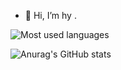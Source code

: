 - 👋 Hi, I’m hy .

![Most used languages](https://github-readme-stats.vercel.app/api/top-langs/?username=HYzihong&layout=compact&langs_count=10)

![Anurag's GitHub stats](https://github-readme-stats.vercel.app/api?username=HYzihong&show_icons=true&layout=compact)

<!-- ![Top Langs](https://github-readme-stats.vercel.app/api/top-langs/?username=HYzihong&show_icons=true&layout=compact)

![Readme Card](https://github-readme-stats.vercel.app/api/pin/?username=HYzihong&repo=vue3_use_case&show_icons=true&theme=radical)
![Readme Card](https://github-readme-stats.vercel.app/api/pin/?username=HYzihong&repo=node_playwright_weibo&show_icons=true&theme=radical)
-->

<!---
HYzihong/HYzihong is a ✨ special ✨ repository because its `README.md` (this file) appears on your GitHub profile.
You can click the Preview link to take a look at your changes.
--->
